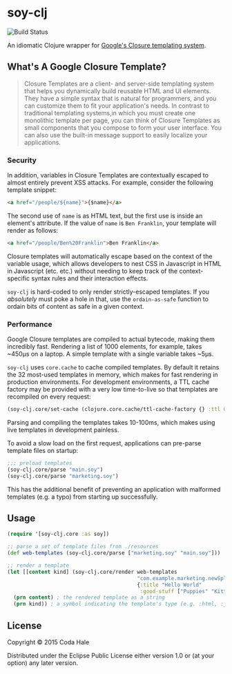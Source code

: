 # soy-clj

![Build Status](https://travis-ci.org/codahale/soy-clj.svg)

An idiomatic Clojure wrapper for [Google's Closure templating system](https://developers.google.com/closure/templates/).

## What's A Google Closure Template?

> Closure Templates are a client- and server-side templating system that helps
> you dynamically build reusable HTML and UI elements. They have a simple syntax
> that is natural for programmers, and you can customize them to fit your
> application's needs. In contrast to traditional templating systems,in which
> you must create one monolithic template per page, you can think of Closure
> Templates as small components that you compose to form your user
> interface. You can also use the built-in message support to easily localize
> your applications.

### Security

In addition, variables in Closure Templates are contextually escaped to almost
entirely prevent XSS attacks. For example, consider the following template
snippet:

```html
<a href="/people/${name}">{$name}</a>
```

The second use of `name` is as HTML text, but the first use is inside an
element's attribute. If the value of `name` is `Ben Franklin`, your template
will render as follows:

```html
<a href="/people/Ben%20Franklin">Ben Franklin</a>
```

Closure templates will automatically escape based on the context of the variable
usage, which allows developers to nest CSS in Javascript in HTML in Javascript
(etc. etc.) without needing to keep track of the context-specific syntax rules
and their interaction effects.

`soy-clj` is hard-coded to only render strictly-escaped templates. If you
_absolutely_ must poke a hole in that, use the `ordain-as-safe` function to
ordain bits of content as safe in a given context.

### Performance

Google Closure templates are compiled to actual bytecode, making them incredibly
fast. Rendering a list of 1000 elements, for example, takes ~450µs on a laptop.
A simple template with a single variable takes ~5µs.

`soy-clj` uses `core.cache` to cache compiled templates. By default it retains
the 32 most-used templates in memory, which makes for fast rendering in
production environments. For development environments, a TTL cache factory may
be provided with a very low time-to-live so that templates are recompiled on
every request:

```clojure
(soy-clj.core/set-cache (clojure.core.cache/ttl-cache-factory {} :ttl 0))
```

Parsing and compiling the templates takes 10-100ms, which makes using live
templates in development painless.

To avoid a slow load on the first request, applications can pre-parse template
files on startup:

```clojure
;;; preload templates
(soy-clj.core/parse "main.soy")
(soy-clj.core/parse "marketing.soy")
```

This has the additional benefit of preventing an application with malformed
templates (e.g. a typo) from starting up successfully.

## Usage

```clojure
(require '[soy-clj.core :as soy])

;; parse a set of template files from ./resources
(def web-templates (soy-clj.core/parse ["marketing.soy" "main.soy"]))

;; render a template
(let [[content kind] (soy-clj.core/render web-templates
                                          "com.example.marketing.newSplash"
                                          {:title "Hello World"
                                           :good-stuff ["Puppies" "Kitties"]})]
  (prn content) ; the rendered template as a string
  (prn kind)) ; a symbol indicating the template's type (e.g. :html, :js, :css)
```

## License

Copyright © 2015 Coda Hale

Distributed under the Eclipse Public License either version 1.0 or (at your
option) any later version.
